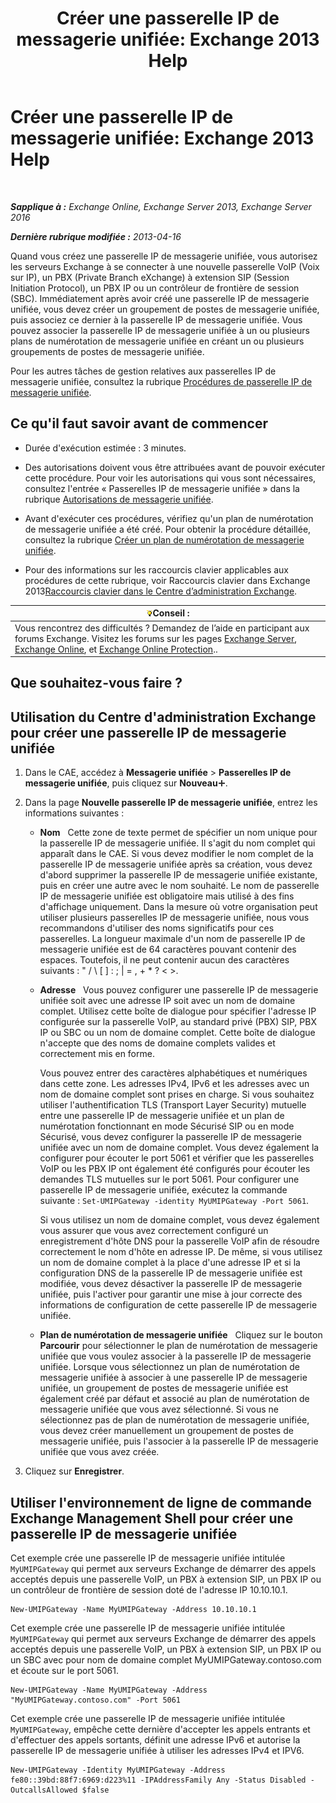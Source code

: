 ﻿---
title: 'Créer une passerelle IP de messagerie unifiée: Exchange 2013 Help'
TOCTitle: Créer une passerelle IP de messagerie unifiée
ms:assetid: 542d6b50-147b-4cec-b54d-61c7b8fc0fc7
ms:mtpsurl: https://technet.microsoft.com/fr-fr/library/Aa998045(v=EXCHG.150)
ms:contentKeyID: 50478214
ms.date: 04/24/2018
mtps_version: v=EXCHG.150
f1_keywords:
- Microsoft.Exchange.Management.SnapIn.Esm.Servers.UnifiedMessaging.CreateUMIPGatewayWizardForm.CreateUMIPGatewayWizardPage
ms.translationtype: HT
---

# Créer une passerelle IP de messagerie unifiée: Exchange 2013 Help

 

_**Sapplique à :** Exchange Online, Exchange Server 2013, Exchange Server 2016_

_**Dernière rubrique modifiée :** 2013-04-16_

Quand vous créez une passerelle IP de messagerie unifiée, vous autorisez les serveurs Exchange à se connecter à une nouvelle passerelle VoIP (Voix sur IP), un PBX (Private Branch eXchange) à extension SIP (Session Initiation Protocol), un PBX IP ou un contrôleur de frontière de session (SBC). Immédiatement après avoir créé une passerelle IP de messagerie unifiée, vous devez créer un groupement de postes de messagerie unifiée, puis associez ce dernier à la passerelle IP de messagerie unifiée. Vous pouvez associer la passerelle IP de messagerie unifiée à un ou plusieurs plans de numérotation de messagerie unifiée en créant un ou plusieurs groupements de postes de messagerie unifiée.

Pour les autres tâches de gestion relatives aux passerelles IP de messagerie unifiée, consultez la rubrique [Procédures de passerelle IP de messagerie unifiée](um-ip-gateway-procedures-exchange-2013-help.md).

## Ce qu'il faut savoir avant de commencer

  - Durée d'exécution estimée : 3 minutes.

  - Des autorisations doivent vous être attribuées avant de pouvoir exécuter cette procédure. Pour voir les autorisations qui vous sont nécessaires, consultez l'entrée « Passerelles IP de messagerie unifiée » dans la rubrique [Autorisations de messagerie unifiée](unified-messaging-permissions-exchange-2013-help.md).

  - Avant d'exécuter ces procédures, vérifiez qu'un plan de numérotation de messagerie unifiée a été créé. Pour obtenir la procédure détaillée, consultez la rubrique [Créer un plan de numérotation de messagerie unifiée](create-a-um-dial-plan-exchange-2013-help.md).

  - Pour des informations sur les raccourcis clavier applicables aux procédures de cette rubrique, voir Raccourcis clavier dans Exchange 2013[Raccourcis clavier dans le Centre d’administration Exchange](keyboard-shortcuts-in-the-exchange-admin-center-exchange-online-protection-help.md).

<table>
<thead>
<tr class="header">
<th><img src="images/Bb125224.tip(EXCHG.150).gif" title="Conseil" alt="Conseil" />Conseil :</th>
</tr>
</thead>
<tbody>
<tr class="odd">
<td>Vous rencontrez des difficultés ? Demandez de l’aide en participant aux forums Exchange. Visitez les forums sur les pages <a href="https://go.microsoft.com/fwlink/p/?linkid=60612">Exchange Server</a>, <a href="https://go.microsoft.com/fwlink/p/?linkid=267542">Exchange Online</a>, et <a href="https://go.microsoft.com/fwlink/p/?linkid=285351">Exchange Online Protection</a>..</td>
</tr>
</tbody>
</table>


## Que souhaitez-vous faire ?

## Utilisation du Centre d'administration Exchange pour créer une passerelle IP de messagerie unifiée

1.  Dans le CAE, accédez à **Messagerie unifiée** \> **Passerelles IP de messagerie unifiée**, puis cliquez sur **Nouveau**![Icône Ajouter](images/JJ218640.c1e75329-d6d7-4073-a27d-498590bbb558(EXCHG.150).gif "Icône Ajouter").

2.  Dans la page **Nouvelle passerelle IP de messagerie unifiée**, entrez les informations suivantes :
    
      - **Nom**   Cette zone de texte permet de spécifier un nom unique pour la passerelle IP de messagerie unifiée. Il s'agit du nom complet qui apparaît dans le CAE. Si vous devez modifier le nom complet de la passerelle IP de messagerie unifiée après sa création, vous devez d'abord supprimer la passerelle IP de messagerie unifiée existante, puis en créer une autre avec le nom souhaité. Le nom de passerelle IP de messagerie unifiée est obligatoire mais utilisé à des fins d'affichage uniquement. Dans la mesure où votre organisation peut utiliser plusieurs passerelles IP de messagerie unifiée, nous vous recommandons d'utiliser des noms significatifs pour ces passerelles. La longueur maximale d'un nom de passerelle IP de messagerie unifiée est de 64 caractères pouvant contenir des espaces. Toutefois, il ne peut contenir aucun des caractères suivants : " / \\ \[ \] : ; | = , + \* ? \< \>.
    
      - **Adresse**   Vous pouvez configurer une passerelle IP de messagerie unifiée soit avec une adresse IP soit avec un nom de domaine complet. Utilisez cette boîte de dialogue pour spécifier l'adresse IP configurée sur la passerelle VoIP, au standard privé (PBX) SIP, PBX IP ou SBC ou un nom de domaine complet. Cette boîte de dialogue n'accepte que des noms de domaine complets valides et correctement mis en forme.
        
        Vous pouvez entrer des caractères alphabétiques et numériques dans cette zone. Les adresses IPv4, IPv6 et les adresses avec un nom de domaine complet sont prises en charge. Si vous souhaitez utiliser l'authentification TLS (Transport Layer Security) mutuelle entre une passerelle IP de messagerie unifiée et un plan de numérotation fonctionnant en mode Sécurisé SIP ou en mode Sécurisé, vous devez configurer la passerelle IP de messagerie unifiée avec un nom de domaine complet. Vous devez également la configurer pour écouter le port 5061 et vérifier que les passerelles VoIP ou les PBX IP ont également été configurés pour écouter les demandes TLS mutuelles sur le port 5061. Pour configurer une passerelle IP de messagerie unifiée, exécutez la commande suivante : `Set-UMIPGateway -identity MyUMIPGateway -Port 5061`.
        
        Si vous utilisez un nom de domaine complet, vous devez également vous assurer que vous avez correctement configuré un enregistrement d'hôte DNS pour la passerelle VoIP afin de résoudre correctement le nom d'hôte en adresse IP. De même, si vous utilisez un nom de domaine complet à la place d'une adresse IP et si la configuration DNS de la passerelle IP de messagerie unifiée est modifiée, vous devez désactiver la passerelle IP de messagerie unifiée, puis l'activer pour garantir une mise à jour correcte des informations de configuration de cette passerelle IP de messagerie unifiée.
    
      - **Plan de numérotation de messagerie unifiée**   Cliquez sur le bouton **Parcourir** pour sélectionner le plan de numérotation de messagerie unifiée que vous voulez associer à la passerelle IP de messagerie unifiée. Lorsque vous sélectionnez un plan de numérotation de messagerie unifiée à associer à une passerelle IP de messagerie unifiée, un groupement de postes de messagerie unifiée est également créé par défaut et associé au plan de numérotation de messagerie unifiée que vous avez sélectionné. Si vous ne sélectionnez pas de plan de numérotation de messagerie unifiée, vous devez créer manuellement un groupement de postes de messagerie unifiée, puis l'associer à la passerelle IP de messagerie unifiée que vous avez créée.

3.  Cliquez sur **Enregistrer**.

## Utiliser l'environnement de ligne de commande Exchange Management Shell pour créer une passerelle IP de messagerie unifiée

Cet exemple crée une passerelle IP de messagerie unifiée intitulée `MyUMIPGateway` qui permet aux serveurs Exchange de démarrer des appels acceptés depuis une passerelle VoIP, un PBX à extension SIP, un PBX IP ou un contrôleur de frontière de session doté de l'adresse IP 10.10.10.1.

    New-UMIPGateway -Name MyUMIPGateway -Address 10.10.10.1

Cet exemple crée une passerelle IP de messagerie unifiée intitulée `MyUMIPGateway` qui permet aux serveurs Exchange de démarrer des appels acceptés depuis une passerelle VoIP, un PBX à extension SIP, un PBX IP ou un SBC avec pour nom de domaine complet MyUMIPGateway.contoso.com et écoute sur le port 5061.

    New-UMIPGateway -Name MyUMIPGateway -Address "MyUMIPGateway.contoso.com" -Port 5061

Cet exemple crée une passerelle IP de messagerie unifiée intitulée `MyUMIPGateway`, empêche cette dernière d'accepter les appels entrants et d'effectuer des appels sortants, définit une adresse IPv6 et autorise la passerelle IP de messagerie unifiée à utiliser les adresses IPv4 et IPV6.

    New-UMIPGateway -Identity MyUMIPGateway -Address fe80::39bd:88f7:6969:d223%11 -IPAddressFamily Any -Status Disabled -OutcallsAllowed $false

